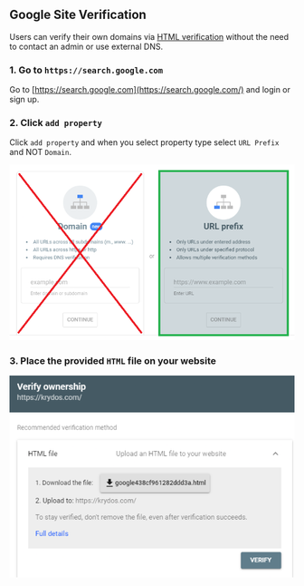 ## Google Site Verification

Users can verify their own domains via [HTML verification](https://support.google.com/webmasters/answer/9008080?hl=en#html_verification) without the need to contact an admin or use external DNS.

### 1. Go to `https://search.google.com`

Go to [https://search.google.com](https://search.google.com/) and login or sign up. 

### 2. Click `add property` 

Click `add property` and when you select property type select `URL Prefix` and NOT `Domain`. 

![](../../../.gitbook/assets/google-verification-choices.png)

### 3. Place the provided `HTML` file on your website

![](../../../.gitbook/assets/google-verification-html-file.png)